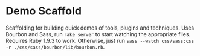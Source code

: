 Demo Scaffold
=============

Scaffolding for building quick demos of tools, plugins and techniques. Uses Bourbon and Sass, run `rake server` to start watching the appropriate files. Requires Ruby 1.9.3 to work. Otherwise, just run `sass --watch css/sass:css -r ./css/sass/bourbon/lib/bourbon.rb`.